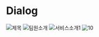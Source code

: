 # Dialog
![제목](https://github.com/epilog-swu/.github/assets/86940801/c2f810a5-892f-405d-a90d-79d6be11de80)
![팀원소개](https://github.com/epilog-swu/.github/assets/86940801/1622312d-41a3-48fb-9fcb-b3a94a556956)
![서비스소개1](https://github.com/epilog-swu/.github/assets/86940801/fbc2c45b-64ee-4615-91b1-a1252f14a428)
![10](https://github.com/epilog-swu/.github/assets/86940801/857aec78-bb6b-454d-b39b-5d6d35cf3bd8)


